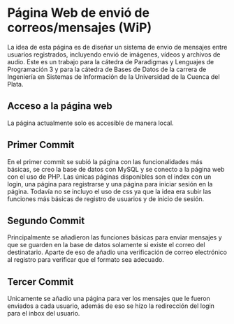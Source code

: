 # Página Web de envió de correos/mensajes (WiP)
La idea de esta página es de diseñar un sistema de envio de mensajes entre usuarios registrados, incluyendo envió de imágenes, vídeos y archivos de audio. Este es un trabajo para la cátedra de Paradigmas y Lenguajes de Programación 3 y para la cátedra de Bases de Datos de la carrera de Ingeniería en Sistemas de Información de la Universidad de la Cuenca del Plata.

## Acceso a la página web
La página actualmente solo es accesible de manera local.

## Primer Commit
En el primer commit se subió la página con las funcionalidades más básicas, se creo la base de datos con MySQL y se conecto a la página web con el uso de PHP. Las únicas páginas disponibles son el index con un login, una página para registrarse y una página para iniciar sesión en la página. Todavía no se incluyo el uso de css ya que la idea era subir las funciones más básicas de registro de usuarios y de inicio de sesión. 

## Segundo Commit
Principalmente se añadieron las funciones básicas para enviar mensajes y que se guarden en la base de datos solamente si existe el correo del destinatario. Aparte de eso de añadio una verificación de correo electrónico al registro para verificar que el formato sea adecuado.

## Tercer Commit
Unicamente se añadio una página para ver los mensajes que le fueron enviados a cada usuario, además de eso se hizo la redirección del login para el inbox del usuario.

